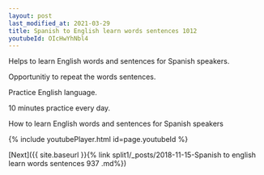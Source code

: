 ```yaml
---
layout: post
last_modified_at: 2021-03-29
title: Spanish to English learn words sentences 1012 
youtubeId: OIcHwYhNbl4
---
```

 
 
Helps to learn English words and sentences for Spanish speakers.

Opportunitiy to repeat the words sentences. 

Practice English language. 
 
10 minutes practice every day. 
 
How to learn English words and sentences for Spanish speakers 
 
{% include youtubePlayer.html id=page.youtubeId %}
 
 
[Next]({{ site.baseurl }}{% link  split1/_posts/2018-11-15-Spanish to english learn words sentences 937 .md%})
 
